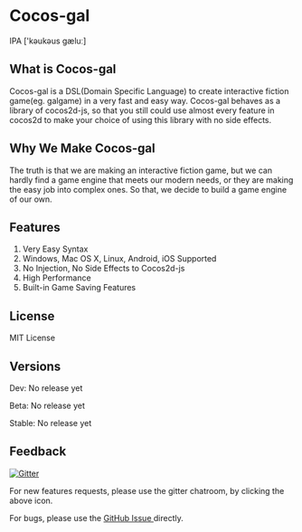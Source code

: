 # Cocos-gal
IPA ['kəukəus ɡæluː]
## What is Cocos-gal
Cocos-gal is a DSL(Domain Specific Language) to create interactive fiction game(eg. galgame) in a very fast and easy way. Cocos-gal behaves as a library of cocos2d-js, so that you still could use almost every feature in cocos2d to make your choice of using this library with no side effects.

## Why We Make Cocos-gal
The truth is that we are making an interactive fiction game, but we can hardly find a game engine that meets our modern needs, or they are making the easy job into complex ones. So that, we decide to build a game engine of our own.  

## Features
1. Very Easy Syntax
2. Windows, Mac OS X, Linux, Android, iOS Supported
3. No Injection, No Side Effects to Cocos2d-js
4. High Performance
5. Built-in Game Saving Features

## License
MIT License

## Versions
Dev: No release yet

Beta: No release yet

Stable: No release yet

## Feedback
[![Gitter](https://badges.gitter.im/dsh0416/cocos-gal.svg)](https://gitter.im/dsh0416/cocos-gal?utm_source=badge&utm_medium=badge&utm_campaign=pr-badge)

For new features requests, please use the gitter chatroom, by clicking the above icon.

For bugs, please use the [GitHub Issue ](https://github.com/dsh0416/cocos-gal/issues) directly.
